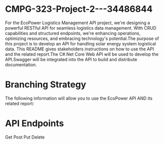 # CMPG-323-Project-2---34486844
For the EcoPower Logistics Management API project, we're designing a powerful RESTful API for seamless logistics data management. With CRUD capabilities and structured endpoints, we're enhancing operations, optimizing resources, and embracing technology's potential.The purpose of this project is to develop an API for handling solar energy system logistical data. This README gives stakeholders instructions on how to use the API and the related report.The C#.Net Core Web API will be used to develop the API.Swagger will be integrated into the API to build and distribute documentation.

# Branching Strategy

The following information will allow you to use the EcoPower API AND its related report:
# API Endpoints
Get
Post
Put
Delete
